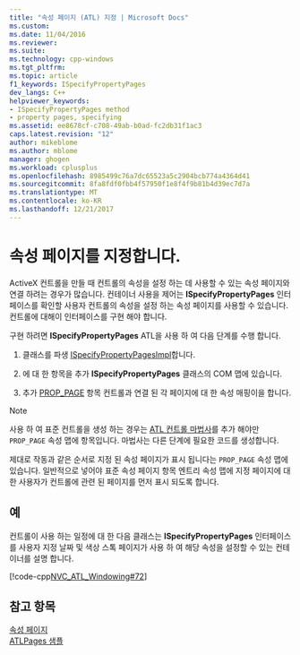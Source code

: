 ```yaml
---
title: "속성 페이지 (ATL) 지정 | Microsoft Docs"
ms.custom: 
ms.date: 11/04/2016
ms.reviewer: 
ms.suite: 
ms.technology: cpp-windows
ms.tgt_pltfrm: 
ms.topic: article
f1_keywords: ISpecifyPropertyPages
dev_langs: C++
helpviewer_keywords:
- ISpecifyPropertyPages method
- property pages, specifying
ms.assetid: ee8678cf-c708-49ab-b0ad-fc2db31f1ac3
caps.latest.revision: "12"
author: mikeblome
ms.author: mblome
manager: ghogen
ms.workload: cplusplus
ms.openlocfilehash: 8985499c76a7dc65523a5c2904bcb774a4364d41
ms.sourcegitcommit: 8fa8fdf0fbb4f57950f1e8f4f9b81b4d39ec7d7a
ms.translationtype: MT
ms.contentlocale: ko-KR
ms.lasthandoff: 12/21/2017
---
```

# <a name="specifying-property-pages"></a>속성 페이지를 지정합니다.
ActiveX 컨트롤을 만들 때 컨트롤의 속성을 설정 하는 데 사용할 수 있는 속성 페이지와 연결 하려는 경우가 많습니다. 컨테이너 사용을 제어는 **ISpecifyPropertyPages** 인터페이스를 확인할 사용자 컨트롤의 속성을 설정 하는 속성 페이지를 사용할 수 있습니다. 컨트롤에 대해이 인터페이스를 구현 해야 합니다.  
  
 구현 하려면 **ISpecifyPropertyPages** ATL을 사용 하 여 다음 단계를 수행 합니다.  
  
1.  클래스를 파생 [ISpecifyPropertyPagesImpl](../atl/reference/ispecifypropertypagesimpl-class.md)합니다.  
  
2.  에 대 한 항목을 추가 **ISpecifyPropertyPages** 클래스의 COM 맵에 있습니다.  
  
3.  추가 [PROP_PAGE](reference/property-map-macros.md#prop_page) 항목 컨트롤과 연결 된 각 페이지에 대 한 속성 매핑이을 합니다.  
  
> [!NOTE]
>  사용 하 여 표준 컨트롤을 생성 하는 경우는 [ATL 컨트롤 마법사](../atl/reference/atl-control-wizard.md)를 추가 해야만 `PROP_PAGE` 속성 맵에 항목입니다. 마법사는 다른 단계에 필요한 코드를 생성합니다.  
  
 제대로 작동과 같은 순서로 지정 된 속성 페이지가 표시 됩니다는 `PROP_PAGE` 속성 맵에 있습니다. 일반적으로 넣어야 표준 속성 페이지 항목 엔트리 속성 맵에 지정 페이지에 대 한 사용자가 컨트롤에 관련 된 페이지를 먼저 표시 되도록 합니다.  
  
## <a name="example"></a>예  
 컨트롤이 사용 하는 일정에 대 한 다음 클래스는 **ISpecifyPropertyPages** 인터페이스를 사용자 지정 날짜 및 색상 스톡 페이지가 사용 하 여 해당 속성을 설정할 수 있는 컨테이너를 설명 합니다.  
  
 [!code-cpp[NVC_ATL_Windowing#72](../atl/codesnippet/cpp/specifying-property-pages_1.h)]  
  
## <a name="see-also"></a>참고 항목  
 [속성 페이지](../atl/atl-com-property-pages.md)   
 [ATLPages 샘플](../visual-cpp-samples.md)

